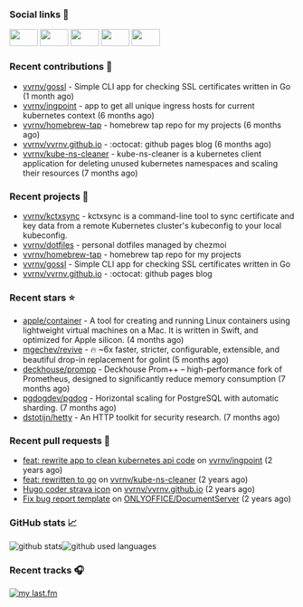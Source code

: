 ### Social links 🔗

<p align="left">
  <a href="https://vvrnv.dev"><img width="50mm" height="30mm" src="./static/wheelchair-move.svg"></a>
  <a href="https://www.linkedin.com/in/valery-voronov"><img width="50mm" height="30mm" src="./static/linkedin.svg"></a>
  <a href="https://t.me/vvoronov"><img width="50mm" height="30mm" src="./static/telegram.svg"></a>
  <a href="https://www.last.fm/user/valera_88"><img width="50mm" height="30mm" src="./static/lastfm.svg"></a>
  <a href="https://www.strava.com/athletes/72534161"><img width="50mm" height="30mm" src="./static/strava.svg"></a>
</p>

### Recent contributions 👷


- [vvrnv/gossl](https://github.com/vvrnv/gossl) - Simple CLI app for checking SSL certificates written in Go (1 month ago)
- [vvrnv/ingpoint](https://github.com/vvrnv/ingpoint) - app to get all unique ingress hosts for current kubernetes context (6 months ago)
- [vvrnv/homebrew-tap](https://github.com/vvrnv/homebrew-tap) - homebrew tap repo for my projects (6 months ago)
- [vvrnv/vvrnv.github.io](https://github.com/vvrnv/vvrnv.github.io) - :octocat: github pages blog (6 months ago)
- [vvrnv/kube-ns-cleaner](https://github.com/vvrnv/kube-ns-cleaner) - kube-ns-cleaner is a kubernetes client application for deleting unused kubernetes namespaces and scaling their resources (7 months ago)

### Recent projects 💩


- [vvrnv/kctxsync](https://github.com/vvrnv/kctxsync) - kctxsync is a command-line tool to sync certificate and key data from a remote Kubernetes cluster&#39;s kubeconfig to your local kubeconfig.
- [vvrnv/dotfiles](https://github.com/vvrnv/dotfiles) - personal dotfiles managed by chezmoi
- [vvrnv/homebrew-tap](https://github.com/vvrnv/homebrew-tap) - homebrew tap repo for my projects
- [vvrnv/gossl](https://github.com/vvrnv/gossl) - Simple CLI app for checking SSL certificates written in Go
- [vvrnv/vvrnv.github.io](https://github.com/vvrnv/vvrnv.github.io) - :octocat: github pages blog

### Recent stars ⭐


- [apple/container](https://github.com/apple/container) - A tool for creating and running Linux containers using lightweight virtual machines on a Mac. It is written in Swift, and optimized for Apple silicon.  (4 months ago)
- [mgechev/revive](https://github.com/mgechev/revive) - 🔥 ~6x faster, stricter, configurable, extensible, and beautiful drop-in replacement for golint (5 months ago)
- [deckhouse/prompp](https://github.com/deckhouse/prompp) - Deckhouse Prom&#43;&#43; – high-performance fork of Prometheus, designed to significantly reduce memory consumption (7 months ago)
- [pgdogdev/pgdog](https://github.com/pgdogdev/pgdog) - Horizontal scaling for PostgreSQL with automatic sharding. (7 months ago)
- [dstotijn/hetty](https://github.com/dstotijn/hetty) - An HTTP toolkit for security research. (7 months ago)

### Recent pull requests 🔨


- [feat: rewrite app to clean kubernetes api code](https://github.com/vvrnv/ingpoint/pull/7) on [vvrnv/ingpoint](https://github.com/vvrnv/ingpoint) (2 years ago)
- [feat: rewritten to go](https://github.com/vvrnv/kube-ns-cleaner/pull/1) on [vvrnv/kube-ns-cleaner](https://github.com/vvrnv/kube-ns-cleaner) (2 years ago)
- [Hugo coder strava icon](https://github.com/vvrnv/vvrnv.github.io/pull/1) on [vvrnv/vvrnv.github.io](https://github.com/vvrnv/vvrnv.github.io) (2 years ago)
- [Fix bug report template](https://github.com/ONLYOFFICE/DocumentServer/pull/2120) on [ONLYOFFICE/DocumentServer](https://github.com/ONLYOFFICE/DocumentServer) (2 years ago)

### GitHub stats 📈

![github stats](https://github-readme-stats.vercel.app/api?username=vvrnv&count_private=true&hide_title=true&theme=gotham&hide=stars&hide_rank=true)![github used languages](https://github-readme-stats.vercel.app/api/top-langs?username=vvrnv&layout=compact&theme=gotham&locale=en)

### Recent tracks 🎧

[![my last.fm](https://lastfm-recently-played.vercel.app/api?user=valera_88)](https://www.last.fm/user/valera_88)
